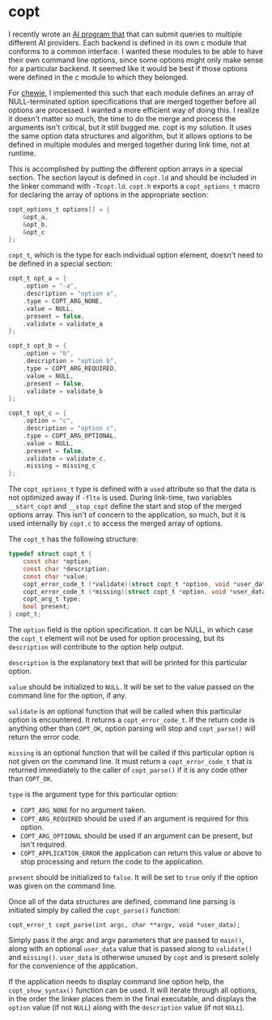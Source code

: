 # copt

I recently wrote an [AI program that](https://github.com/yoppeh/chewie) that can submit queries to multiple different AI providers. Each backend is defined in its own c module that conforms to a common interface. I wanted these modules to be able to have their own command line options, since some options might only make sense for a particular backend. It seemed like it would be best if those options were defined in the c module to which they belonged.

For [chewie](https://github.com/yoppeh/chewie), I implemented this such that each module defines an array of NULL-terminated option specifications that are merged together before all options are processed. I wanted a more efficient way of doing this. I realize it doesn't matter so much, the time to do the merge and process the arguments isn't critical, but it still bugged me. copt is my solution. It uses the same option data structures and algorithm, but it allows options to be defined in multiple modules and merged together during link time, not at runtime.

This is accomplished by putting the different option arrays in a special section. The section layout is defined in `copt.ld` and should be included in the linker command with `-Tcopt.ld`. `copt.h` exports a `copt_options_t` macro for declaring the array of options in the appropriate section:

```C
copt_options_t options[] = {
    &opt_a,
    &opt_b,
    &opt_c
};
```

`copt_t`, which is the type for each individual option element, doesn't need to be defined in a special section:

```C
copt_t opt_a = {
    .option = "-a",
    .description = "option a",
    .type = COPT_ARG_NONE,
    .value = NULL,
    .present = false,
    .validate = validate_a
};

copt_t opt_b = {
    .option = "b",
    .description = "option b",
    .type = COPT_ARG_REQUIRED,
    .value = NULL,
    .present = false,
    .validate = validate_b
};

copt_t opt_c = {
    .option = "c",
    .description = "option c",
    .type = COPT_ARG_OPTIONAL,
    .value = NULL,
    .present = false,
    .validate = validate_c,
    .missing = missing_c
};
```

The `copt_options_t` type is defined with a `used` attribute so that the data is not optimized away if `-flto` is used. During link-time, two variables `__start_copt` and `__stop_copt` define the start and stop of the merged options array. This isn't of concern to the application, so much, but it is used internally by `copt.c` to access the merged array of options.

The `copt_t` has the following structure:

```C
typedef struct copt_t {
    const char *option;
    const char *description;
    const char *value;
    copt_error_code_t (*validate)(struct copt_t *option, void *user_data);
    copt_error_code_t (*missing)(struct copt_t *option, void *user_data);
    copt_arg_t type;
    bool present;
} copt_t;
```

The `option` field is the option specification. It can be NULL, in which case the `copt_t` element will not be used for option processing, but its `description` will contribute to the option help output.

`description` is the explanatory text that will be printed for this particular option.

`value` should be initialized to `NULL`. It will be set to the value passed on the command line for the option, if any.

`validate` is an optional function that will be called when this particular option is encountered. It returns a `copt_error_code_t`. If the return code is anything other than `COPT_OK`, option parsing will stop and `copt_parse()` will return the error code.

`missing` is an optional function that will be called if this particular option is not given on the command line. It must return a `copt_error_code_t` that is returned immediately to the caller of `copt_parse()` if it is any code other than `COPT_OK`.

`type` is the argument type for this particular option:

- `COPT_ARG_NONE` for no argument taken.
- `COPT_ARG_REQUIRED` should be used if an argument is required for this option.
- `COPT_ARG_OPTIONAL` should be used if an argument can be present, but isn't required.
- `COPT_APPLICATION_ERROR` the application can return this value or above to stop processing and return the code to the application.

`present` should be initialized to `false`. It will be set to `true` only if the option was given on the command line.

Once all of the data structures are defined, command line parsing is initiated simply by called the `copt_parse()` function:

`copt_error_t copt_parse(int argc, char **argv, void *user_data);`

Simply pass it the argc and argv parameters that are passed to `main()`, along with an optional `user_data` value that is passed along to `validate()` and `missing()`. `user_data` is otherwise unused by `copt` and is present solely for the convenience of the application.

If the application needs to display command line option help, the `copt_show_syntax()` function can be used. It will iterate through all options, in the order the linker places them in the final executable, and displays the `option` value (if not `NULL`) along with the `description` value (if not `NULL`).
